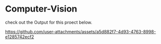 # Computer-Vision

check out the Output for this proect below. 

https://github.com/user-attachments/assets/a5d882f7-4d93-4763-8998-e1285742ecf2

